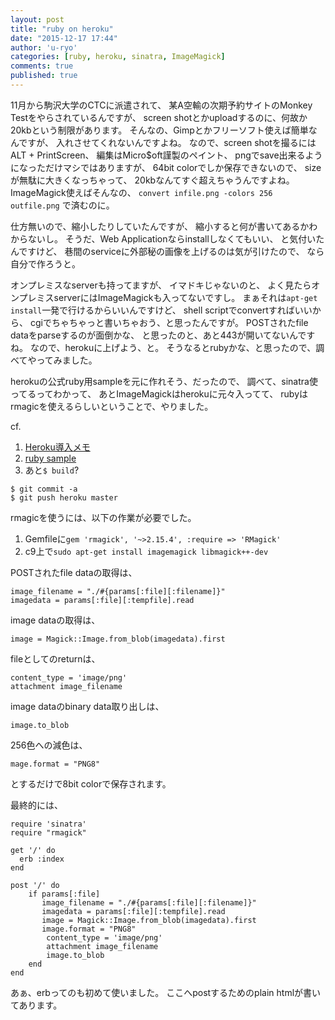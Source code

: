```yaml
---
layout: post
title: "ruby on heroku"
date: "2015-12-17 17:44"
author: 'u-ryo'
categories: [ruby, heroku, sinatra, ImageMagick]
comments: true
published: true
---
```

11月から駒沢大学のCTCに派遣されて、
某A空輸の次期予約サイトのMonkey Testをやらされているんですが、
screen shotとかuploadするのに、何故か20kbという制限があります。
そんなの、Gimpとかフリーソフト使えば簡単なんですが、
入れさせてくれないんですよね。
なので、screen shotを撮るにはALT + PrintScreen、
編集はMicro$oft謹製のペイント、
pngでsave出来るようになっただけマシではありますが、
64bit colorでしか保存できないので、
sizeが無駄に大きくなっちゃって、
20kbなんてすぐ超えちゃうんですよね。
ImageMagick使えばそんなの、
`convert infile.png -colors 256 outfile.png`
で済むのに。

仕方無いので、縮小したりしていたんですが、
縮小すると何が書いてあるかわからないし。
そうだ、Web Applicationならinstallしなくてもいい、
と気付いたんですけど、
巷間のserviceに外部秘の画像を上げるのは気が引けたので、
なら自分で作ろうと。

オンプレミスなserverも持ってますが、
イマドキじゃないのと、
よく見たらオンプレミスserverにはImageMagickも入ってないですし。
まぁそれは`apt-get install`一発で行けるからいいんですけど、
shell scriptでconvertすればいいから、
cgiでちゃちゃっと書いちゃおう、と思ったんですが。
POSTされたfile dataをparseするのが面倒かな、
と思ったのと、あと443が開いてないんですね。
なので、herokuに上げよう、と。
そうなるとrubyかな、と思ったので、調べてやってみました。

herokuの公式ruby用sampleを元に作れそう、だったので、
調べて、sinatra使ってるってわかって、
あとImageMagickはherokuに元々入ってて、
rubyはrmagicを使えるらしいということで、やりました。

cf.

1. [Heroku導入メモ](https://gist.github.com/konitter/5370904)
1. [ruby sample](git://github.com/heroku/ruby-sample.git)
2. あと`$ build`?

```
$ git commit -a
$ git push heroku master
```

rmagicを使うには、以下の作業が必要でした。

1. Gemfileに`gem 'rmagick', '~>2.15.4', :require => 'RMagick'`
2. c9上で`sudo apt-get install imagemagick libmagick++-dev`

POSTされたfile dataの取得は、

```
image_filename = "./#{params[:file][:filename]}"
imagedata = params[:file][:tempfile].read
```

image dataの取得は、

```
image = Magick::Image.from_blob(imagedata).first
```

fileとしてのreturnは、

```
content_type = 'image/png'
attachment image_filename
```

image dataのbinary data取り出しは、

```
image.to_blob
```

256色への減色は、

```
mage.format = "PNG8"
```

とするだけで8bit colorで保存されます。

最終的には、

```
require 'sinatra'
require "rmagick"

get '/' do
  erb :index
end

post '/' do
	if params[:file]
	   image_filename = "./#{params[:file][:filename]}"
	   imagedata = params[:file][:tempfile].read
	   image = Magick::Image.from_blob(imagedata).first
	   image.format = "PNG8"
        content_type = 'image/png'
        attachment image_filename
        image.to_blob
	end
end
```

あぁ、erbってのも初めて使いました。
ここへpostするためのplain htmlが書いてあります。
